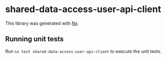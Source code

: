 # shared-data-access-user-api-client

This library was generated with [Nx](https://nx.dev).

## Running unit tests

Run `nx test shared-data-access-user-api-client` to execute the unit tests.
